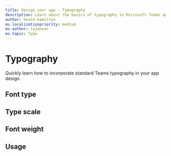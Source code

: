 ```yaml
---
title: Design your app - Typography
description: Learn about the basics of typography in Microsoft Teams app including type scale, font and more.
author: heath-hamilton
ms.localizationpriority: medium
ms.author: lajanuar
ms.topic: Type
---
```

# Typography

Quickly learn how to incorporate standard Teams typography in your app design.

## Font type

## Type scale

## Font weight

## Usage
